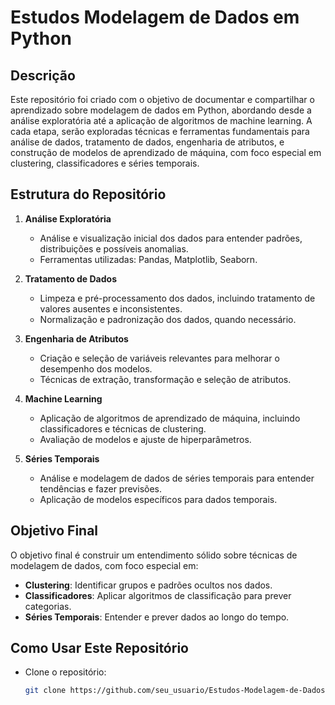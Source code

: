 # Estudos Modelagem de Dados em Python

## Descrição
Este repositório foi criado com o objetivo de documentar e compartilhar o aprendizado sobre modelagem de dados em Python, abordando desde a análise exploratória até a aplicação de algoritmos de machine learning. A cada etapa, serão exploradas técnicas e ferramentas fundamentais para análise de dados, tratamento de dados, engenharia de atributos, e construção de modelos de aprendizado de máquina, com foco especial em clustering, classificadores e séries temporais.

## Estrutura do Repositório

1. **Análise Exploratória**  
   - Análise e visualização inicial dos dados para entender padrões, distribuições e possíveis anomalias.
   - Ferramentas utilizadas: Pandas, Matplotlib, Seaborn.

2. **Tratamento de Dados**  
   - Limpeza e pré-processamento dos dados, incluindo tratamento de valores ausentes e inconsistentes.
   - Normalização e padronização dos dados, quando necessário.

3. **Engenharia de Atributos**  
   - Criação e seleção de variáveis relevantes para melhorar o desempenho dos modelos.
   - Técnicas de extração, transformação e seleção de atributos.

4. **Machine Learning**  
   - Aplicação de algoritmos de aprendizado de máquina, incluindo classificadores e técnicas de clustering.
   - Avaliação de modelos e ajuste de hiperparâmetros.

5. **Séries Temporais**  
   - Análise e modelagem de dados de séries temporais para entender tendências e fazer previsões.
   - Aplicação de modelos específicos para dados temporais.

## Objetivo Final
O objetivo final é construir um entendimento sólido sobre técnicas de modelagem de dados, com foco especial em:
- **Clustering**: Identificar grupos e padrões ocultos nos dados.
- **Classificadores**: Aplicar algoritmos de classificação para prever categorias.
- **Séries Temporais**: Entender e prever dados ao longo do tempo.

## Como Usar Este Repositório
- Clone o repositório:
  ```bash
  git clone https://github.com/seu_usuario/Estudos-Modelagem-de-Dados-em-Python.git
